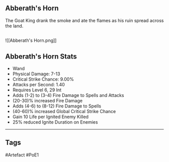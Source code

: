 ## Abberath's Horn
The Goat King drank the smoke and ate the flames
as his ruin spread across the land.
##
![[Abberath's Horn.png]]
## Abberath's Horn Stats
- Wand
- Physical Damage: 7-13
- Critical Strike Chance: 9.00%
- Attacks per Second: 1.40
- Requires Level 6, 29 Int
- Adds (1-2) to (3-4) Fire Damage to Spells and Attacks
- (20-30)% increased Fire Damage
- Adds (4-6) to (8-12) Fire Damage to Spells
- (40-60)% increased Global Critical Strike Chance
- Gain 10 Life per Ignited Enemy Killed
- 25% reduced Ignite Duration on Enemies


---
## Tags
#Artefact
#PoE1